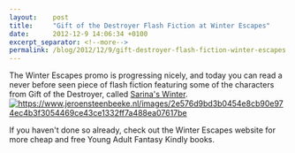 ```yaml
---
layout:    post
title:     "Gift of the Destroyer Flash Fiction at Winter Escapes"
date:      2012-12-9 14:06:34 +0100
excerpt_separator: <!--more-->
permalink: /blog/2012/12/9/gift-destroyer-flash-fiction-winter-escapes
---
```


The Winter Escapes promo is progressing nicely, and today you can read a never before seen piece of flash fiction featuring some of the characters from Gift of the Destroyer, called [Sarina's Winter](http://yafantasybooks.com/?p=249).
[<img alt="https://www.jeroensteenbeeke.nl/images/2e576d9bd3b0454e8cb90e974ec4b3f3054469ce43ce1332ff7a488ea07617be" src="https://www.jeroensteenbeeke.nl/images/2e576d9bd3b0454e8cb90e974ec4b3f3054469ce43ce1332ff7a488ea07617be" />](http://yafantasybooks.com/)

<!--more-->If you haven't done so already, check out the Winter Escapes website for more cheap and free Young Adult Fantasy Kindly books.